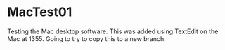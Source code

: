 # MacTest01
Testing the Mac desktop software.
This was added using TextEdit on the Mac at 1355.
Going to try to copy this to a new branch.